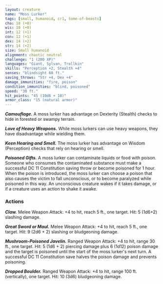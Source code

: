 ```yaml
---
layout: creature
name: "Moss Lurker"
tags: [small, humanoid, cr1, tome-of-beasts]
cha: 10 (+0)
wis: 10 (+0)
int: 12 (+1)
con: 12 (+1)
dex: 14 (+2)
str: 14 (+2)
size: Small humanoid
alignment: chaotic neutral
challenge: "1 (200 XP)"
languages: "Giant, Sylvan, Trollkin"
skills: "Perception +2, Stealth +4"
senses: "blindsight 60 ft."
saving_throws: "Str +4, Dex +4"
damage_immunities: "fire, poison"
condition_immunities: "blind, poisoned"
speed: "30 ft."
hit_points: "45 (10d6 + 10)"
armor_class: "15 (natural armor)"
---
```


***Camouflage.*** A moss lurker has advantage on Dexterity (Stealth) checks to hide in forested or swampy terrain.

***Love of Heavy Weapons.*** While moss lurkers can use heavy weapons, they have disadvantage while wielding them.

***Keen Hearing and Smell.*** The moss lurker has advantage on Wisdom (Perception) checks that rely on hearing or smell.

***Poisoned Gifts.*** A moss lurker can contaminate liquids or food with poison. Someone who consumes the contaminated substance must make a successful DC 11 Constitution saving throw or become poisoned for 1 hour. When the poison is introduced, the moss lurker can choose a poison that also causes the victim to fall unconscious, or to become paralyzed while poisoned in this way. An unconscious creature wakes if it takes damage, or if a creature uses an action to shake it awake.

### Actions

***Claw.*** Melee Weapon Attack: +4 to hit, reach 5 ft., one target. Hit: 5 (1d6+2) slashing damage.

***Great Sword or Maul.*** Melee Weapon Attack: +4 to hit, reach 5 ft., one target. Hit: 9 (2d6 + 2) slashing or bludgeoning damage.

***Mushroom-Poisoned Javelin.*** Ranged Weapon Attack: +4 to hit, range 30 ft., one target. Hit: 5 (1d6 + 2) piercing damage plus 6 (1d12) poison damage and the target is poisoned until the start of the moss lurker's next turn. A successful DC 11 Constitution save halves the poison damage and prevents poisoning.

***Dropped Boulder.*** Ranged Weapon Attack: +4 to hit, range 100 ft. (vertically), one target. Hit: 10 (3d6) bludgeoning damage.

